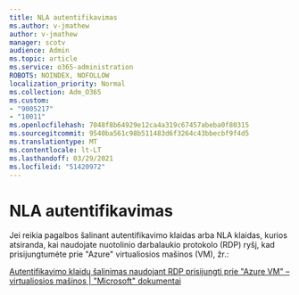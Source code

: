 ```yaml
---
title: NLA autentifikavimas
ms.author: v-jmathew
author: v-jmathew
manager: scotv
audience: Admin
ms.topic: article
ms.service: o365-administration
ROBOTS: NOINDEX, NOFOLLOW
localization_priority: Normal
ms.collection: Adm_O365
ms.custom:
- "9005217"
- "10011"
ms.openlocfilehash: 7048f8b64929e12ca4a319c67457abeba0f80315
ms.sourcegitcommit: 9540ba561c98b511483d6f3264c43bbecbf9f4d5
ms.translationtype: MT
ms.contentlocale: lt-LT
ms.lasthandoff: 03/29/2021
ms.locfileid: "51420972"
---
```

# <a name="nla-authentication"></a>NLA autentifikavimas

Jei reikia pagalbos šalinant autentifikavimo klaidas arba NLA klaidas, kurios atsiranda, kai naudojate nuotolinio darbalaukio protokolo (RDP) ryšį, kad prisijungtumėte prie "Azure" virtualiosios mašinos (VM), žr.:

[Autentifikavimo klaidų šalinimas naudojant RDP prisijungti prie "Azure VM" – virtualiosios mašinos | "Microsoft" dokumentai](https://docs.microsoft.com/troubleshoot/azure/virtual-machines/cannot-connect-rdp-azure-vm)
